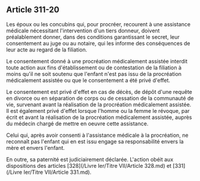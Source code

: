 Article 311-20
----
Les époux ou les concubins qui, pour procréer, recourent à une assistance
médicale nécessitant l'intervention d'un tiers donneur, doivent préalablement
donner, dans des conditions garantissant le secret, leur consentement au juge ou
au notaire, qui les informe des conséquences de leur acte au regard de la
filiation.

Le consentement donné à une procréation médicalement assistée interdit toute
action aux fins d'établissement ou de contestation de la filiation à moins qu'il
ne soit soutenu que l'enfant n'est pas issu de la procréation médicalement
assistée ou que le consentement a été privé d'effet.

Le consentement est privé d'effet en cas de décès, de dépôt d'une requête en
divorce ou en séparation de corps ou de cessation de la communauté de vie,
survenant avant la réalisation de la procréation médicalement assistée. Il est
également privé d'effet lorsque l'homme ou la femme le révoque, par écrit et
avant la réalisation de la procréation médicalement assistée, auprès du médecin
chargé de mettre en oeuvre cette assistance.

Celui qui, après avoir consenti à l'assistance médicale à la procréation, ne
reconnaît pas l'enfant qui en est issu engage sa responsabilité envers la mère
et envers l'enfant.

En outre, sa paternité est judiciairement déclarée. L'action obéit aux
dispositions des articles [328](/Livre Ier/Titre VII/Article 328.md) et [331](/Livre Ier/Titre VII/Article 331.md).
